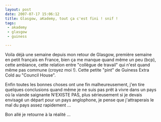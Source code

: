 ```yaml
---
layout: post
date: 2007-07-17 15:06:12
title: Glasgow, aKademy, tout ça c'est fini ! snif !
tags:
 - akademy
 - glasgow
 - guiness

---
```


Voila déjà une semaine depuis mon retour de Glasgow, première semaine en petit français en France, bien ça me manque quand même un peu (bcp), cette ambiance, cette relation entre "collègue de travail" qui n'est quand même pas commune (croyez moi !). Cette petite "pint" de Guiness Extra Cold au "Council House".

Enfin toutes les bonnes choses ont une fin malheureusement, j'en tire quelques conclusions quand même je ne suis pas prêt à vivre dans un pays où la viande saignante N'EXISTE PAS, plus sérieusement si je devais envisagé un départ pour un pays anglophone, je pense que j'attraperais le mal du pays assez rapidement ...

Bon allé je retourne à la réalité ...
